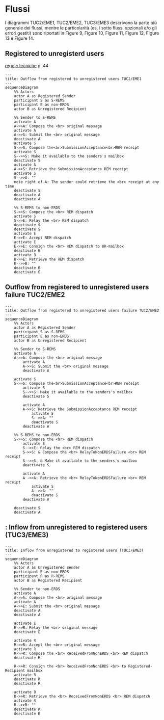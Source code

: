 # Flussi

I diagrammi
TUC2/EME1, TUC2/EME2, TUC3/EME3
descrivono la parte più
generale dei flussi, mentre le particolarità (es.
i sotto flussi opzionali e/o gli errori gestiti)
sono riportati in Figure 9, Figure 10, Figure
11, Figure 12, Figure 13 e Figure 14.

[Regole tecniche]: https://trasparenza.agid.gov.it/moduli/downloadFile.php?file=oggetto_allegati/22221824510O__ODocumento+finale+regole+tecniche+rem+versione+1.0+03.08.2022.pdf#p=44

## Registered to unregisterd users

[regole tecniche] p. 44

```mermaid
---
title: Outflow from registered to unregistered users TUC2/EME1
---
sequenceDiagram
    %% Actors
    actor A as Registered Sender
    participant S as S-REMS
    participant E as non-ERDS
    actor B as Unregistered Recipient

    %% Sender to S-REMS
    activate A
    A->>A: Compose the <br> original message
    activate A
    A->>S: Submit the <br> original message
    deactivate A
    activate S
    S->>S: Compose the<br>SubmissionAcceptance<br>REM receipt
    activate S
    S-->>S: Make it available to the senders's mailbox
    deactivate S
    activate A
    A->>S: Retrieve the SubmissionAcceptance REM receipt
    activate S
    S-->>A: ""
    note right of A: The sender could retrieve the <br> receipt at any time
    deactivate S
    deactivate A
    deactivate A

    %% S-REMS to non-ERDS
    S->>S: Compose the <br> REM dispatch
    activate S
    S->>E: Relay the <br> REM dispatch
    deactivate S
    deactivate S
    activate E
    E->>E: Accept REM dispatch
    activate E
    E->>E: Consign the <br> REM dispatch to UR-mailbox
    deactivate E
    activate B
    B->>E: Retrieve the REM dispatch
    E-->>B: ""
    deactivate B
    deactivate E

```

## Outflow from registered to unregistered users failure TUC2/EME2

```mermaid
---
title: Outflow from registered to unregistered users failure TUC2/EME2
---
sequenceDiagram
    %% Actors
    actor A as Registered Sender
    participant S as S-REMS
    participant E as non-ERDS
    actor B as Unregistered Recipient

    %% Sender to S-REMS
    activate A
    A->>A: Compose the <br> original message
        activate A
        A->>S: Submit the <br> original message
        deactivate A

    activate S
    S->>S: Compose the<br>SubmissionAcceptance<br>REM receipt
        activate S
        S-->>S: Make it available to the senders's mailbox
        deactivate S

        activate A
        A->>S: Retrieve the SubmissionAcceptance REM receipt
            activate S
            S-->>A: ""
            deactivate S
        deactivate A

    %% S-REMS to non-ERDS
    S->>S: Compose the <br> REM dispatch
        activate S
        S-->>E: Relay the <br> REM dispatch
        S->>S: & Compose the <br> RelayToNonERDSFailure <br> REM receipt
        S-->>S: & Make it available to the senders's mailbox
        deactivate S

        activate A
        A ->>A: Retrieve the <br> RelayToNonERDSFailure <br> REM receipt
            activate S
            A-->>A: ""
            deactivate S
        deactivate A

    deactivate S
    deactivate A
```
## : Inflow from unregistered to registered users (TUC3/EME3)

```mermaid
---
title: Inflow from unregistered to registered users (TUC3/EME3)
---
sequenceDiagram
    %% Actors
    actor A as Unregistered Sender
    participant E as non-ERDS
    participant R as R-REMS
    actor B as Registered Recipient

    %% Sender to non-ERDS
    activate A
    A->>A: Compose the <br> original message
    activate A
    A->>E: Submit the <br> original message
    deactivate A
    deactivate A

    activate E
    E->>R: Relay the <br> original message
    deactivate E

    activate R
    R->>R: Accept the <br> original message
    activate R
    R->>R: Compose the <br> ReceivedFromNonERDS <br> REM dispatch
    deactivate R

    R->>R: Consign the <br> ReceivedFromNonERDS <br> to Registered-Recipient mailbox
    activate R
    deactivate R
    deactivate R

    activate B
    B->>R: Retrieve the <br> ReceivedFromNonERDS <br> REM dispatch
    activate R
    R-->>B: ""
    deactivate R
    deactivate B

```
